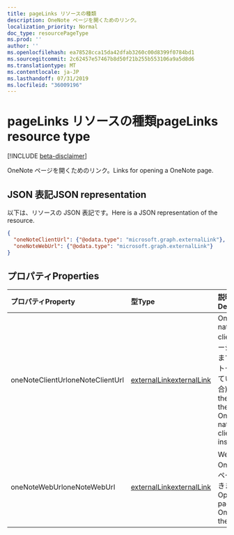 ```yaml
---
title: pageLinks リソースの種類
description: OneNote ページを開くためのリンク。
localization_priority: Normal
doc_type: resourcePageType
ms.prod: ''
author: ''
ms.openlocfilehash: ea78528cca15da42dfab3260c00d8399f0784bd1
ms.sourcegitcommit: 2c62457e57467b8d50f21b255b553106a9a5d8d6
ms.translationtype: MT
ms.contentlocale: ja-JP
ms.lasthandoff: 07/31/2019
ms.locfileid: "36009196"
---
```

# <a name="pagelinks-resource-type"></a><span data-ttu-id="95fd4-103">pageLinks リソースの種類</span><span class="sxs-lookup"><span data-stu-id="95fd4-103">pageLinks resource type</span></span>

[!INCLUDE [beta-disclaimer](../../includes/beta-disclaimer.md)]

<span data-ttu-id="95fd4-104">OneNote ページを開くためのリンク。</span><span class="sxs-lookup"><span data-stu-id="95fd4-104">Links for opening a OneNote page.</span></span>

## <a name="json-representation"></a><span data-ttu-id="95fd4-105">JSON 表記</span><span class="sxs-lookup"><span data-stu-id="95fd4-105">JSON representation</span></span>

<span data-ttu-id="95fd4-106">以下は、リソースの JSON 表記です。</span><span class="sxs-lookup"><span data-stu-id="95fd4-106">Here is a JSON representation of the resource.</span></span>

<!-- {
  "blockType": "resource",
  "optionalProperties": [

  ],
  "@odata.type": "microsoft.graph.pageLinks"
}-->

```json
{
  "oneNoteClientUrl": {"@odata.type": "microsoft.graph.externalLink"},
  "oneNoteWebUrl": {"@odata.type": "microsoft.graph.externalLink"}
}

```
## <a name="properties"></a><span data-ttu-id="95fd4-107">プロパティ</span><span class="sxs-lookup"><span data-stu-id="95fd4-107">Properties</span></span>
| <span data-ttu-id="95fd4-108">プロパティ</span><span class="sxs-lookup"><span data-stu-id="95fd4-108">Property</span></span>     | <span data-ttu-id="95fd4-109">型</span><span class="sxs-lookup"><span data-stu-id="95fd4-109">Type</span></span>   |<span data-ttu-id="95fd4-110">説明</span><span class="sxs-lookup"><span data-stu-id="95fd4-110">Description</span></span>|
|:---------------|:--------|:----------|
|<span data-ttu-id="95fd4-111">oneNoteClientUrl</span><span class="sxs-lookup"><span data-stu-id="95fd4-111">oneNoteClientUrl</span></span>|[<span data-ttu-id="95fd4-112">externalLink</span><span class="sxs-lookup"><span data-stu-id="95fd4-112">externalLink</span></span>](externallink.md)|<span data-ttu-id="95fd4-113">OneNote native client でページを開きます (インストールされている場合)。</span><span class="sxs-lookup"><span data-stu-id="95fd4-113">Opens the page in the OneNote native client if it's installed.</span></span>|
|<span data-ttu-id="95fd4-114">oneNoteWebUrl</span><span class="sxs-lookup"><span data-stu-id="95fd4-114">oneNoteWebUrl</span></span>|[<span data-ttu-id="95fd4-115">externalLink</span><span class="sxs-lookup"><span data-stu-id="95fd4-115">externalLink</span></span>](externallink.md)|<span data-ttu-id="95fd4-116">Web 上の OneNote でページを開きます。</span><span class="sxs-lookup"><span data-stu-id="95fd4-116">Opens the page in OneNote on the web.</span></span>|

<!-- uuid: 8fcb5dbc-d5aa-4681-8e31-b001d5168d79
2015-10-25 14:57:30 UTC -->
<!--
{
  "type": "#page.annotation",
  "description": "pageLinks resource",
  "keywords": "",
  "section": "documentation",
  "tocPath": "",
  "suppressions": []
}
-->
